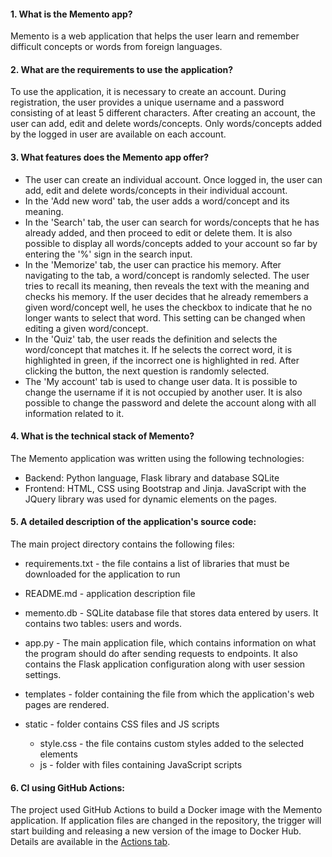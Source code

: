 #### 1. What is the Memento app?
Memento is a web application that helps the user learn and remember difficult concepts or words from foreign languages.

#### 2. What are the requirements to use the application?
To use the application, it is necessary to create an account. During registration, the user provides a unique username and a password consisting of at least 5 different characters. After creating an account, the user can add, edit and delete words/concepts. Only words/concepts added by the logged in user are available on each account.

#### 3. What features does the Memento app offer?
- The user can create an individual account. Once logged in, the user can add, edit and delete words/concepts in their individual account.
- In the 'Add new word' tab, the user adds a word/concept and its meaning.
- In the 'Search' tab, the user can search for words/concepts that he has already added, and then proceed to edit or delete them. It is also possible to display all words/concepts added to your account so far by entering the '%' sign in the search input.
- In the 'Memorize' tab, the user can practice his memory. After navigating to the tab, a word/concept is randomly selected. The user tries to recall its meaning, then reveals the text with the meaning and checks his memory. If the user decides that he already remembers a given word/concept well, he uses the checkbox to indicate that he no longer wants to select that word. This setting can be changed when editing a given word/concept.
- In the 'Quiz' tab, the user reads the definition and selects the word/concept that matches it. If he selects the correct word, it is highlighted in green, if the incorrect one is highlighted in red. After clicking the button, the next question is randomly selected.
- The 'My account' tab is used to change user data. It is possible to change the username if it is not occupied by another user. It is also possible to change the password and delete the account along with all information related to it.

#### 4. What is the technical stack of Memento?
The Memento application was written using the following technologies:
- Backend: Python language, Flask library and database SQLite
- Frontend: HTML, CSS using Bootstrap and Jinja. JavaScript with the JQuery library was used for dynamic elements on the pages.

#### 5. A detailed description of the application's source code:
The main project directory contains the following files:
- requirements.txt - the file contains a list of libraries that must be downloaded for the application to run

- README.md - application description file

- memento.db - SQLite database file that stores data entered by users. It contains two tables: users and words.

- app.py - The main application file, which contains information on what the program should do after sending requests to endpoints. It also contains the Flask application configuration along with user session settings.

- templates - folder containing the file from which the application's web pages are rendered.

- static - folder contains CSS files and JS scripts
     - style.css - the file contains custom styles added to the selected elements
     - js - folder with files containing JavaScript scripts

#### 6. CI using GitHub Actions:
The project used GitHub Actions to build a Docker image with the Memento application. If application files are changed in the repository, the trigger will start building and releasing a new version of the image to Docker Hub.
Details are available in the [Actions tab](https://github.com/PrzemekKozakQA/Memento_flask_app_CS50x_Final_project/actions).
